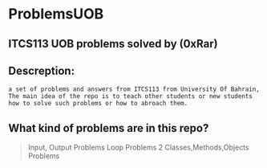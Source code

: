 # ProblemsUOB
## ITCS113 UOB problems solved by (0xRar)

## Descreption:
```
a set of problems and answers from ITCS113 from University Of Bahrain,
The main idea of the repo is to teach other students or new students
how to solve such problems or how to abroach them.
```

## What kind of problems are in this repo?
> Input, Output Problems
Loop Problems
2 Classes,Methods,Objects Problems
